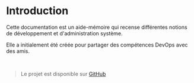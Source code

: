 # Introduction

Cette documentation est un aide-mémoire qui recense différentes notions de développement et d'administration système.

Elle a initialement été créée pour partager des compétences DevOps avec des amis.

<br>

> Le projet est disponible sur [GitHub](https://github.com/Erpriex/CheatSheet)